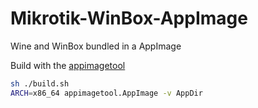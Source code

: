 # Mikrotik-WinBox-AppImage
Wine and WinBox bundled in a AppImage

Build with the [appimagetool](https://github.com/AppImage/AppImageKit/releases)

```bash
sh ./build.sh
ARCH=x86_64 appimagetool.AppImage -v AppDir
```
